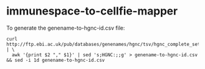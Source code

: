 # immunespace-to-cellfie-mapper


To generate the genename-to-hgnc-id.csv file:
```shell
curl http://ftp.ebi.ac.uk/pub/databases/genenames/hgnc/tsv/hgnc_complete_set.txt | \
  awk '{print $2 "," $1}' | sed 's;HGNC:;;g' > genename-to-hgnc-id.csv && sed -i 1d genename-to-hgnc-id.csv
```
